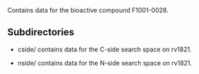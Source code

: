 Contains data for the bioactive compound F1001-0028.

## Subdirectories

- cside/ contains data for the C-side search space on rv1821.

- nside/ contains data for the N-side search space on rv1821.

